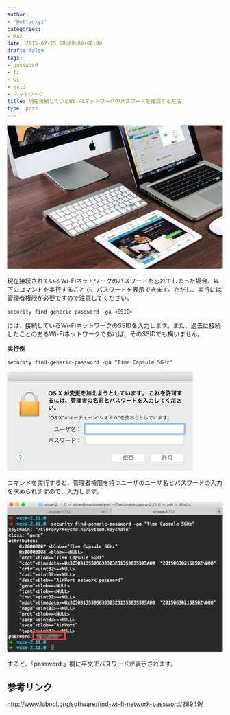 ```yaml
---
author:
- '@ottanxyz'
categories:
- Mac
date: 2015-07-15 00:00:00+00:00
draft: false
tags:
- password
- fi
- wi
- ssid
- ネットワーク
title: 現在接続しているWi-Fiネットワークのパスワードを確認する方法
type: post
---
```


![](150715-55a671d220f31.jpg)

現在接続されているWi-Fiネットワークのパスワードを忘れてしまった場合、以下のコマンドを実行することで、パスワードを表示できます。ただし、実行には管理者権限が必要ですので注意してください。

    security find-generic-password -ga <SSID>

<SSID>には、接続しているWi-FiネットワークのSSIDを入力します。また、過去に接続したことのあるWi-Fiネットワークであれば、そのSSIDでも構いません。

**実行例**

    security find-generic-password -ga "Time Capsule 5GHz"

![](150715-55a671ce37e28.png)

コマンドを実行すると、管理者権限を持つユーザのユーザ名とパスワードの入力を求められますので、入力します。

![](150715-55a671d01ad66.png)

すると、「password:」欄に平文でパスワードが表示されます。

## 参考リンク

<http://www.labnol.org/software/find-wi-fi-network-password/28949/>
